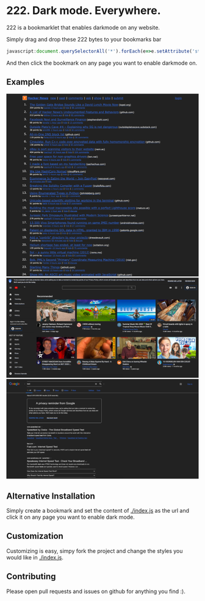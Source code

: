 # 222. Dark mode. Everywhere.

222 is a bookmarklet that enables darkmode on any website.

Simply drag and drop these 222 bytes to your bookmarks bar
```javascript
javascript:document.querySelectorAll('*').forEach(e=>e.setAttribute('style','background-color:#222;background-image:none;color:#'+(/^A|BU/.test(e.tagName)?'36c;text-decoration:underline;':'eee;')+e.getAttribute('style')))
```
And then click the bookmark on any page you want to enable darkmode on.

## Examples
![](./examples/hn.png)
![](./examples/youtube.png)
![](./examples/google.png)

## Alternative Installation
Simply create a bookmark and set the content of [./index.js](./index.js) as the url and click it on any page you want to enable dark mode.

## Customization
Customizing is easy, simpy fork the project and change the styles you would like in [./index.js](./index.js).

## Contributing
Please open pull requests and issues on github for anything you find :).

